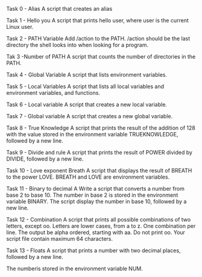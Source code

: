 Task 0 - Alias
A script that creates an alias

Task 1 - Hello you
A script that prints hello user, where user is the current Linux user.

Task 2 - PATH Variable
Add /action to the PATH. /action should be the last directory the shell looks into when looking for a program.

Tak 3 -Number of PATH 
A script that counts the number of directories in the PATH.

Task 4 - Global Variable
A script that lists environment variables.

Task 5 - Local Variables
A script that lists all local variables and environment variables, and functions.

Task 6 - Local variable
A script that creates a new local variable.

Task 7 - Global variable
A script that creates a new global variable.

Task 8 - True Knowledge
A script that prints the result of the addition of 128 with the value stored in the environment variable TRUEKNOWLEDGE, followed by a new line.

Task 9 - Divide and rule
A script that prints the result of POWER divided by DIVIDE, followed by a new line.

Task 10 - Love exponent Breath
A script that displays the result of BREATH to the power LOVE.
BREATH and LOVE are environment variables.

Task 11 - Binary to decimal
A Write a script that converts a number from base 2 to base 10.
The number in base 2 is stored in the environment variable BINARY.
The script display the number in base 10, followed by a new line.

Task 12 - Combination
A script that prints all possible combinations of two letters, except oo.
Letters are lower cases, from a to z.
One combination per line.
The output be alpha ordered, starting with aa.
Do not print oo.
Your script file  contain maximum 64 characters.

Task 13 - Floats
A script that prints a number with two decimal places, followed by a new line.

The numberis stored in the environment variable NUM.
